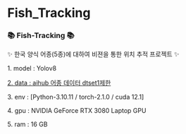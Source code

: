 # Fish_Tracking

<div align=left>
	<h3>📚 Fish-Tracking 📚</h3>
	<p>✨ 한국 양식 어종(5종)에 대하여 비젼을 통한 위치 추적 프로젝트 ✨</p>
	<p>1. model : Yolov8 </p>
	<A href = https://www.aihub.or.kr/aihubdata/data/view.do?currMenu=116&topMenu=100&aihubDataSe=ty&dataSetSn=154 > 2. data : aihub 어종 데이터 dtset1제한 </A>
	<p>3. env : [Python-3.10.11 / torch-2.1.0 / cuda 12.1] </p>
	<p>4. gpu : NVIDIA GeForce RTX 3080 Laptop GPU </p>
	<p>5. ram : 16 GB </p>
</div>

